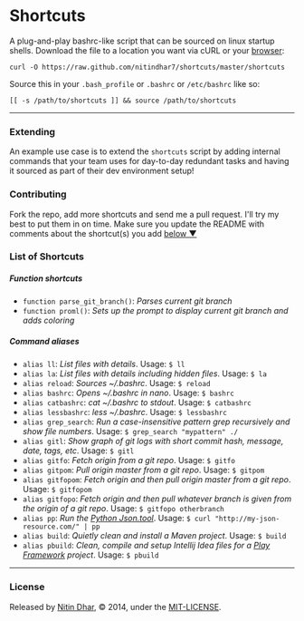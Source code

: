 Shortcuts
=========

A plug-and-play bashrc-like script that can be sourced on linux startup shells. Download the file to a location you want via cURL or your [browser](https://raw.github.com/nitindhar7/shortcuts/master/shortcuts):

    curl -O https://raw.github.com/nitindhar7/shortcuts/master/shortcuts

Source this in your `.bash_profile` or `.bashrc` or `/etc/bashrc` like so:

    [[ -s /path/to/shortcuts ]] && source /path/to/shortcuts

* * *

### Extending

An example use case is to extend the `shortcuts` script by adding internal commands that your team uses for day-to-day redundant tasks and having it sourced as part of their dev environment setup!

### Contributing

Fork the repo, add more shortcuts and send me a pull request. I'll try my best to put them in on time. Make sure you update the README with comments about the shortcut(s) you add [below ▼](https://github.com/nitindhar7/shortcuts#list-of-shortcuts)

### List of Shortcuts

##### Function shortcuts

- `function parse_git_branch()`: *Parses current git branch*
- `function proml()`: *Sets up the prompt to display current git branch and adds coloring*

##### Command aliases

- `alias ll`: *List files with details*. Usage: `$ ll`
- `alias la`: *List files with details including hidden files*. Usage: `$ la`
- `alias reload`: *Sources ~/.bashrc*. Usage: `$ reload`
- `alias bashrc`: *Opens ~/.bashrc in nano*. Usage: `$ bashrc`
- `alias catbashrc`: *cat ~/.bashrc to stdout*. Usage: `$ catbashrc`
- `alias lessbashrc`: *less ~/.bashrc*. Usage: `$ lessbashrc`
- `alias grep_search`: *Run a case-insensitive pattern grep recursively and show file numbers*. Usage: `$ grep_search "mypattern" ./`
- `alias gitl`: *Show graph of git logs with short commit hash, message, date, tags, etc*. Usage: `$ gitl`
- `alias gitfo`: *Fetch origin from a git repo*. Usage: `$ gitfo`
- `alias gitpom`: *Pull origin master from a git repo*. Usage: `$ gitpom`
- `alias gitfopom`: *Fetch origin and then pull origin master from a git repo*. Usage: `$ gitfopom`
- `alias gitfopo`: *Fetch origin and then pull whatever branch is given from the origin of a git repo*. Usage: `$ gitfopo otherbranch`
- `alias pp`: *Run the [Python Json.tool](http://docs.python.org/2/library/json.html)*. Usage: `$ curl "http://my-json-resource.com/" | pp`
- `alias build`: *Quietly clean and install a Maven project*. Usage: `$ build`
- `alias pbuild`: *Clean, compile and setup Intellij Idea files for a [Play Framework](http://www.playframework.com/) project*. Usage: `$ pbuild`

* * *

### License

Released by [Nitin Dhar](http://nitindhar.com/), © 2014, under the [MIT-LICENSE](https://raw.github.com/nitindhar7/shortcuts/master/MIT-LICENSE).